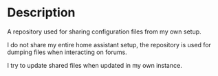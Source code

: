 # Description
A repository used for sharing configuration files from my own setup.

I do not share my entire home assistant setup, the repository is used for dumping files when interacting on forums. 

I try to update shared files when updated in my own instance.
